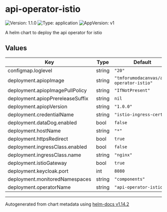 # api-operator-istio

![Version: 1.1.0](https://img.shields.io/badge/Version-1.1.0-informational?style=flat-square) ![Type: application](https://img.shields.io/badge/Type-application-informational?style=flat-square) ![AppVersion: v1](https://img.shields.io/badge/AppVersion-v1-informational?style=flat-square)

A helm chart to deploy the api operator for istio

## Values

| Key | Type | Default | Description |
|-----|------|---------|-------------|
| configmap.loglevel | string | `"20"` |  |
| deployment.apiopImage | string | `"tmforumodacanvas/api-operator-istio"` |  |
| deployment.apiopImagePullPolicy | string | `"IfNotPresent"` |  |
| deployment.apiopPrereleaseSuffix | string | `nil` |  |
| deployment.apiopVersion | string | `"1.0.0"` |  |
| deployment.credentialName | string | `"istio-ingress-cert"` |  |
| deployment.dataDog.enabled | bool | `false` |  |
| deployment.hostName | string | `"*"` |  |
| deployment.httpsRedirect | bool | `true` |  |
| deployment.ingressClass.enabled | bool | `false` |  |
| deployment.ingressClass.name | string | `"nginx"` |  |
| deployment.istioGateway | bool | `true` |  |
| deployment.keycloak.port | int | `8080` |  |
| deployment.monitoredNamespaces | string | `"components"` |  |
| deployment.operatorName | string | `"api-operator-istio"` |  |

----------------------------------------------
Autogenerated from chart metadata using [helm-docs v1.14.2](https://github.com/norwoodj/helm-docs/releases/v1.14.2)

